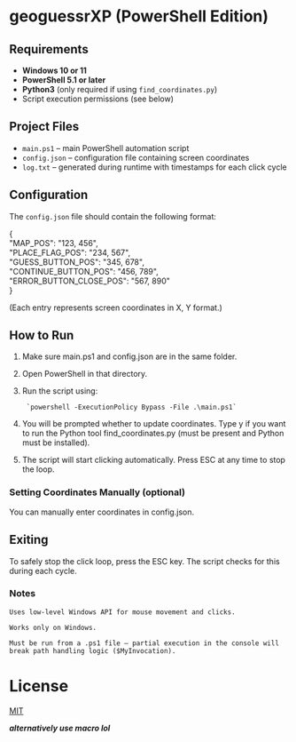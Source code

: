 # geoguessrXP (PowerShell Edition)

## Requirements

- **Windows 10 or 11**
- **PowerShell 5.1 or later**
- **Python3** (only required if using `find_coordinates.py`)
- Script execution permissions (see below)

## Project Files

- `main.ps1` – main PowerShell automation script
- `config.json` – configuration file containing screen coordinates
- `log.txt` – generated during runtime with timestamps for each click cycle

## Configuration

The `config.json` file should contain the following format:

{  
    "MAP_POS": "123, 456",  
    "PLACE_FLAG_POS": "234, 567",  
    "GUESS_BUTTON_POS": "345, 678",  
    "CONTINUE_BUTTON_POS": "456, 789",  
    "ERROR_BUTTON_CLOSE_POS": "567, 890"  
}

(Each entry represents screen coordinates in X, Y format.)
## How to Run

1. Make sure main.ps1 and config.json are in the same folder.

2. Open PowerShell in that directory.

3. Run the script using:

        `powershell -ExecutionPolicy Bypass -File .\main.ps1`

4. You will be prompted whether to update coordinates. Type y if you want to run the Python tool find_coordinates.py (must be present and Python must be installed).

5. The script will start clicking automatically. Press ESC at any time to stop the loop.

### Setting Coordinates Manually (optional)

You can manually enter coordinates in config.json.
## Exiting

To safely stop the click loop, press the ESC key. The script checks for this during each cycle.
### Notes

    Uses low-level Windows API for mouse movement and clicks.

    Works only on Windows.

    Must be run from a .ps1 file — partial execution in the console will break path handling logic ($MyInvocation).
# License

[MIT](https://raw.githubusercontent.com/Kewals2PL/openguesserXP/refs/heads/main/LICENSE)


***alternatively use macro lol***
